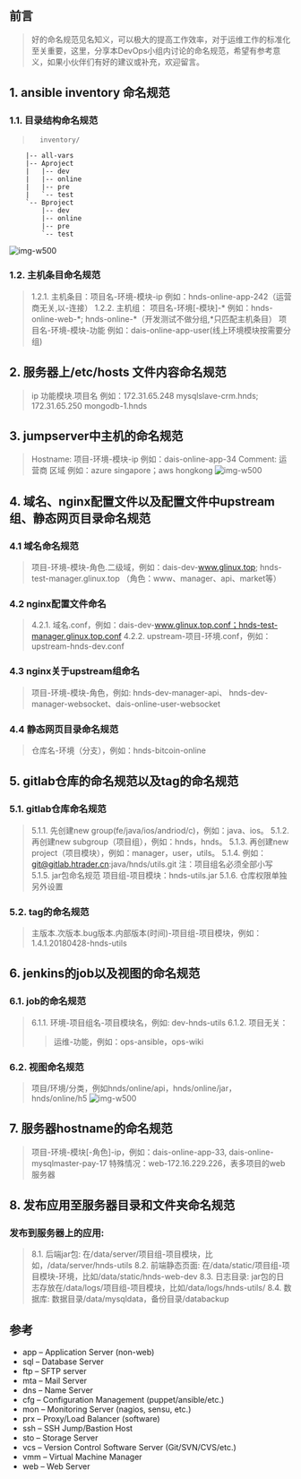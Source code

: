 ## 前言
>好的命名规范见名知义，可以极大的提高工作效率，对于运维工作的标准化至关重要，这里，分享本DevOps小组内讨论的命名规范，希望有参考意义，如果小伙伴们有好的建议或补充，欢迎留言。

## 1. ansible inventory 命名规范
### 1.1. 目录结构命名规范
>		inventory/
		|-- all-vars
		|-- Aproject
		|   |-- dev
		|   |-- online
		|   |-- pre
		|   `-- test
		`-- Bproject
		    |-- dev
		    |-- online
		    |-- pre
		    `-- test
![img-w500](https://images2018.cnblogs.com/blog/1018310/201805/1018310-20180522194116990-466783846.png)

### 1.2. 主机条目命名规范
>1.2.1. 主机条目：项目名-环境-模块-ip 例如：hnds-online-app-242（运营商无关,以-连接）
1.2.2. 主机组：
项目名-环境[-模块]-* 例如：hnds-online-web-\*; hnds-online-\*（开发测试不做分组,*只匹配主机条目）
项目名-环境-模块-功能 例如：dais-online-app-user(线上环境模块按需要分组)

## 2. 服务器上/etc/hosts 文件内容命名规范
>ip 功能模块.项目名 
例如：172.31.65.248 mysqlslave-crm.hnds; 172.31.65.250 mongodb-1.hnds
    
## 3. jumpserver中主机的命名规范
>Hostname: 项目-环境-模块-ip 例如：dais-online-app-34
Comment: 运营商 区域 例如：azure singapore；aws hongkong
![img-w500](https://images2018.cnblogs.com/blog/1018310/201805/1018310-20180522194943467-420471117.png)


## 4. 域名、nginx配置文件以及配置文件中upstream组、静态网页目录命名规范
### 4.1 域名命名规范
>项目-环境-模块-角色.二级域，例如：dais-dev-www.glinux.top; hnds-test-manager.glinux.top （角色：www、manager、api、market等）

### 4.2 nginx配置文件命名
>4.2.1. 域名.conf，例如：dais-dev-www.glinux.top.conf；hnds-test-manager.glinux.top.conf
>4.2.2. upstream-项目-环境.conf，例如：upstream-hnds-dev.conf

### 4.3 nginx关于upstream组命名
>项目-环境-模块-角色，例如: hnds-dev-manager-api、 hnds-dev-manager-websocket、dais-online-user-websocket

### 4.4 静态网页目录命名规范
>仓库名-环境（分支），例如：hnds-bitcoin-online

## 5. gitlab仓库的命名规范以及tag的命名规范
### 5.1. gitlab仓库命名规范
>5.1.1. 先创建new group(fe/java/ios/andriod/c)，例如：java、ios。
>5.1.2. 再创建new subgroup（项目组），例如：hnds，hnds。 
>5.1.3. 再创建new project（项目模块），例如：manager，user，utils。
>5.1.4. 例如：git@gitlab.htrader.cn:java/hnds/utils.git 注：项目组名必须全部小写
>5.1.5. jar包命名规范 项目组-项目模块：hnds-utils.jar
>5.1.6. 仓库权限单独另外设置

### 5.2. tag的命名规范
> 主版本.次版本.bug版本.内部版本(时间)-项目组-项目模块，例如：1.4.1.20180428-hnds-utils

## 6. jenkins的job以及视图的命名规范
### 6.1. job的命名规范
>6.1.1. 环境-项目组名-项目模块名，例如: dev-hnds-utils
>6.1.2. 项目无关：
>> 运维-功能，例如：ops-ansible，ops-wiki
					
### 6.2. 视图命名规范
> 项目/环境/分类，例如hnds/online/api，hnds/online/jar，hnds/online/h5
![img-w500](https://images2018.cnblogs.com/blog/1018310/201805/1018310-20180522195114170-1152646616.png)

## 7. 服务器hostname的命名规范
> 项目-环境-模块[-角色]-ip，例如：dais-online-app-33, dais-online-mysqlmaster-pay-17
>特殊情况：web-172.16.229.226，表多项目的web服务器

## 8. 发布应用至服务器目录和文件夹命名规范
### 发布到服务器上的应用:
>8.1. 后端jar包: 在/data/server/项目组-项目模块，比如，/data/server/hnds-utils
8.2. 前端静态页面: 在/data/static/项目组-项目模块-环境，比如/data/static/hnds-web-dev
8.3. 日志目录: jar包的日志存放在/data/logs/项目组-项目模块，比如/data/logs/hnds-utils/
8.4. 数据库: 数据目录/data/mysqldata，备份目录/databackup

## 参考
* app – Application Server (non-web)
* sql – Database Server
* ftp – SFTP server
* mta – Mail Server
* dns – Name Server
* cfg – Configuration Management (puppet/ansible/etc.)
* mon – Monitoring Server (nagios, sensu, etc.)
* prx – Proxy/Load Balancer (software)
* ssh – SSH Jump/Bastion Host
* sto – Storage Server
* vcs – Version Control Software Server (Git/SVN/CVS/etc.)
* vmm – Virtual Machine Manager
* web – Web Server
